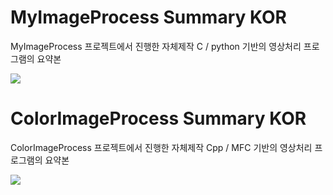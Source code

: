 # MyImageProcess Summary KOR

MyImageProcess 프로젝트에서 진행한 자체제작 C / python 기반의 영상처리 프로그램의 요약본

<img src = "https://github.com/ktan9811/MFC_ImageProcess/assets/86091469/da8b9ecd-fd3e-42c0-bbe8-554eb9ced7cf">


# ColorImageProcess Summary KOR

ColorImageProcess 프로젝트에서 진행한 자체제작 Cpp / MFC 기반의 영상처리 프로그램의 요약본

<img src = "https://github.com/ktan9811/MFC_ImageProcess/assets/86091469/92de865c-6086-48eb-be46-d4e8565896d7">
